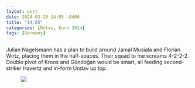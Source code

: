 ```yaml
---
layout: post
date: 2024-03-20 14:05 -0400
title: "14:05"
categories: [Notes, Euro 2024]
tags: [Germany]
---
```


Julian Nagelsmann has a plan to build around Jamal Musiala and Florian Wirtz, placing them in the half-spaces. Their squad to me screams 4-2-2-2. Double pivot of Kroos and Gündoğan would be smart, all feeding second-striker Havertz and in-form Undav up top.

<figure>
    <img src="https://i.imgur.com/ozvYwGu.jpeg">
</figure> 


